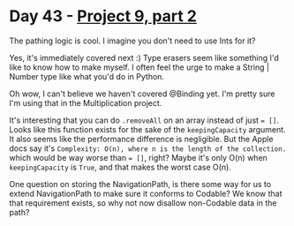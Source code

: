 # Day 43 - [Project 9, part 2](https://www.hackingwithswift.com/100/swiftui/44)

The pathing logic is cool. I imagine you don't need to use Ints for it?

Yes, it's immediately covered next :) Type erasers seem like something I'd like to know how to make myself. I often feel the urge to make a String | Number type like what you'd do in Python.

Oh wow, I can't believe we haven't covered @Binding yet. I'm pretty sure I'm using that in the Multiplication project.

It's interesting that you can do `.removeAll` on an array instead of just `= []`. Looks like this function exists for the sake of the `keepingCapacity` argument. It also seems like the performance difference is negligible. But the Apple docs say it's `Complexity: O(n), where n is the length of the collection.` which would be way worse than `= []`, right? Maybe it's only O(n) when `keepingCapacity` is `True`, and that makes the worst case O(n).

One question on storing the NavigationPath, is there some way for us to extend NavigationPath to make sure it conforms to Codable? We know that that requirement exists, so why not now disallow non-Codable data in the path?
